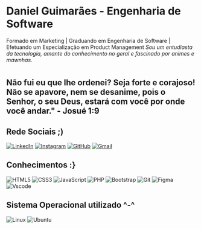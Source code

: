 # Daniel Guimarães - Engenharia de Software

Formado em Marketing | Graduando em Engenharia de Software | Efetuando um Especialização em Product Management
*Sou um entudiasta da tecnologia, amante do conhecimento no geral e fascinado por animes e mawnhas.*

#
Não fui eu que lhe ordenei? Seja forte e corajoso! Não se apavore, nem se desanime, pois o Senhor, o seu Deus, estará com você por onde você andar." - Josué 1:9 
-  

## Rede Sociais ;)

[![LinkedIn](https://img.shields.io/badge/LinkedIn-black?style=for-the-badge&logo=linkedin&logoColor=white)](https://www.linkedin.com/in/danielcgui/) 
[![Instagram](https://img.shields.io/badge/-Instagram-black?style=for-the-badge&logo=instagram&logoColor=white)](https://www.instagram.com/den.am_/)
[![GitHub](https://img.shields.io/badge/GitHub-black?style=for-the-badge&logo=github&logoColor=white)](https://github.com/dencode7)
[![Gmail](https://img.shields.io/badge/Gmail-black?style=for-the-badge&logo=gmail&logoColor=white)](mailto:danielcguimaraes.03@gmail.com)

## Conhecimentos :}

![HTML5](https://img.shields.io/badge/HTML5-black?style=for-the-badge&logo=html5&logoColor=white)
![CSS3](https://img.shields.io/badge/CSS3-black?style=for-the-badge&logo=css3&logoColor=white)
![JavaScript](https://img.shields.io/badge/JavaScript-black?style=for-the-badge&logo=javascript&logoColor=white)
![PHP](https://img.shields.io/badge/PHP-black?style=for-the-badge&logo=php&logoColor=white)
![Bootstrap](https://img.shields.io/badge/-boostrap-black?style=for-the-badge&logo=bootstrap&labelColor=black)
![Git](https://img.shields.io/badge/GIT-black?style=for-the-badge&logo=git&logoColor=white)
![Figma](https://img.shields.io/badge/Figma-black?style=for-the-badge&logo=figma&logoColor=white)
![Vscode](https://img.shields.io/badge/Vscode-black?style=for-the-badge&logo=visual-studio-code&logoColor=white)

## Sistema Operacional utilizado ^-^

![Linux](https://img.shields.io/badge/Linux-black?style=for-the-badge&logo=linux&logoColor=white)
![Ubuntu](https://img.shields.io/badge/Ubuntu-black?style=for-the-badge&logo=ubuntu&logoColor=white)

<!---
dencode7/dencode7 is a ✨ special ✨ repository because its `README.md` (this file) appears on your GitHub profile.
You can click the Preview link to take a look at your changes.
--->
